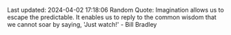 Last updated: 2024-04-02 17:18:06
Random Quote: Imagination allows us to escape the predictable. It enables us to reply to the common wisdom that we cannot soar by saying, 'Just watch!' - Bill Bradley